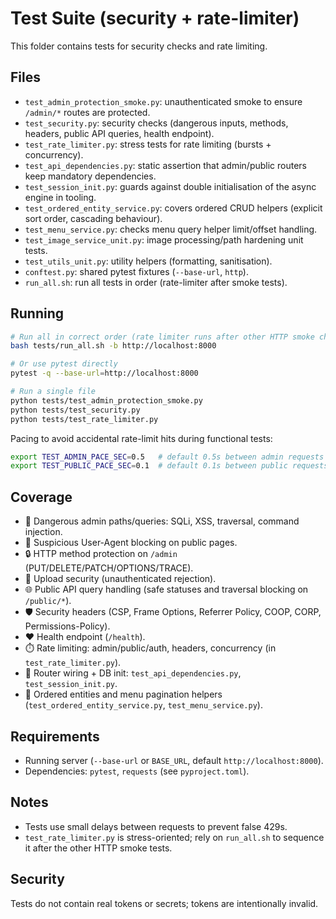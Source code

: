 # Test Suite (security + rate-limiter)

This folder contains tests for security checks and rate limiting.

## Files

- `test_admin_protection_smoke.py`: unauthenticated smoke to ensure `/admin/*` routes are protected.
- `test_security.py`: security checks (dangerous inputs, methods, headers, public API queries, health endpoint).
- `test_rate_limiter.py`: stress tests for rate limiting (bursts + concurrency).
- `test_api_dependencies.py`: static assertion that admin/public routers keep mandatory dependencies.
- `test_session_init.py`: guards against double initialisation of the async engine in tooling.
- `test_ordered_entity_service.py`: covers ordered CRUD helpers (explicit sort order, cascading behaviour).
- `test_menu_service.py`: checks menu query helper limit/offset handling.
- `test_image_service_unit.py`: image processing/path hardening unit tests.
- `test_utils_unit.py`: utility helpers (formatting, sanitisation).
- `conftest.py`: shared pytest fixtures (`--base-url`, `http`).
- `run_all.sh`: run all tests in order (rate-limiter after smoke tests).

## Running

```bash
# Run all in correct order (rate limiter runs after other HTTP smoke checks)
bash tests/run_all.sh -b http://localhost:8000

# Or use pytest directly
pytest -q --base-url=http://localhost:8000

# Run a single file
python tests/test_admin_protection_smoke.py
python tests/test_security.py
python tests/test_rate_limiter.py
```

Pacing to avoid accidental rate-limit hits during functional tests:

```bash
export TEST_ADMIN_PACE_SEC=0.5   # default 0.5s between admin requests
export TEST_PUBLIC_PACE_SEC=0.1  # default 0.1s between public requests
```

## Coverage

- 🚫 Dangerous admin paths/queries: SQLi, XSS, traversal, command injection.
- 🤖 Suspicious User-Agent blocking on public pages.
- 🔒 HTTP method protection on `/admin` (PUT/DELETE/PATCH/OPTIONS/TRACE).
- 📁 Upload security (unauthenticated rejection).
- 🌐 Public API query handling (safe statuses and traversal blocking on `/public/*`).
- 🛡️ Security headers (CSP, Frame Options, Referrer Policy, COOP, CORP, Permissions-Policy).
- ❤️ Health endpoint (`/health`).
- ⏱️ Rate limiting: admin/public/auth, headers, concurrency (in `test_rate_limiter.py`).
- 🧩 Router wiring + DB init: `test_api_dependencies.py`, `test_session_init.py`.
- 🔢 Ordered entities and menu pagination helpers (`test_ordered_entity_service.py`, `test_menu_service.py`).

## Requirements

- Running server (`--base-url` or `BASE_URL`, default `http://localhost:8000`).
- Dependencies: `pytest`, `requests` (see `pyproject.toml`).

## Notes

- Tests use small delays between requests to prevent false 429s.
- `test_rate_limiter.py` is stress-oriented; rely on `run_all.sh` to sequence it after the other HTTP smoke tests.

## Security

Tests do not contain real tokens or secrets; tokens are intentionally invalid.
